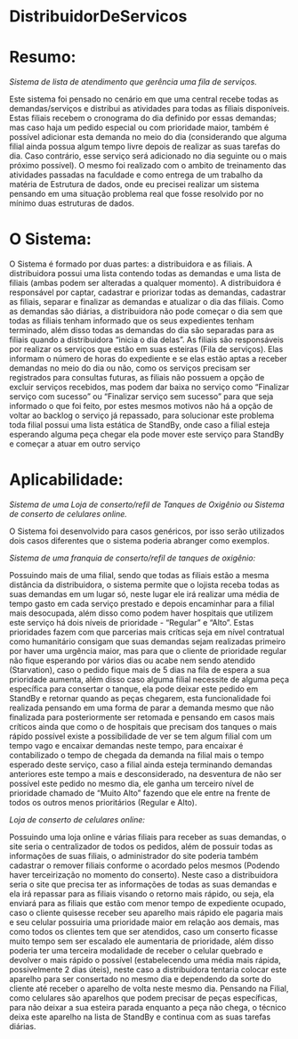 # DistribuidorDeServicos

# Resumo:

*Sistema de lista de atendimento que gerência uma fila de serviços.*

Este sistema foi pensado no cenário em que uma central recebe todas as demandas/serviços e distribui as atividades para todas as filiais disponíveis. Estas filiais recebem o cronograma do dia definido por essas demandas; mas caso haja um pedido especial ou com prioridade maior, também é possível adicionar esta demanda no meio do dia (considerando que alguma filial ainda possua algum tempo livre depois de realizar as suas tarefas do dia. Caso contrário, esse serviço será adicionado no dia seguinte ou o mais próximo possível). O mesmo foi realizado com o ambito de treinamento das atividades passadas na faculdade e como entrega de um trabalho da matéria de Estrutura de dados, onde eu precisei realizar um sistema pensando em uma situação problema real que fosse resolvido por no mínimo duas estruturas de dados.

# O Sistema:

O Sistema é formado por duas partes: a distribuidora e as filiais. A distribuidora possui uma lista contendo todas as demandas e uma lista de filiais (ambas podem ser alteradas a qualquer momento). A distribuidora é responsável por captar, cadastrar e priorizar todas as demandas, cadastrar as filiais, separar e finalizar as demandas e atualizar o dia das filiais. Como as demandas são diárias, a distribuidora não pode começar o dia sem que todas as filiais tenham informado que os seus expedientes tenham terminado, além disso todas as demandas do dia são separadas para as filiais quando a distribuidora “inicia o dia delas”. As filiais são responsáveis por realizar os serviços que estão em suas esteiras (Fila de serviços).  Elas informam o número de horas do expediente e se elas estão aptas a receber demandas no meio do dia ou não, como os serviços precisam ser registrados para consultas futuras, as filiais não possuem a opção de excluir serviços recebidos, mas podem dar baixa no serviço como “Finalizar serviço com sucesso” ou “Finalizar serviço sem sucesso” para que seja informado o que foi feito, por estes mesmos motivos não há a opção de voltar ao backlog o serviço já repassado, para solucionar este problema toda filial possui uma lista estática de StandBy, onde caso a filial esteja esperando alguma peça chegar ela pode mover este serviço para StandBy e começar a atuar em outro serviço

# Aplicabilidade:

*Sistema de uma Loja de conserto/refil de Tanques de Oxigênio ou Sistema de conserto de celulares online.*

O Sistema foi desenvolvido para casos genéricos, por isso serão utilizados dois casos diferentes que o sistema poderia abranger como exemplos.

*Sistema de uma franquia de conserto/refil de tanques de oxigênio:*

Possuindo mais de uma filial, sendo que todas as filiais estão a mesma distância da distribuidora, o sistema permite que o lojista receba todas as suas demandas em um lugar só, neste lugar ele irá realizar uma média de tempo gasto em cada serviço prestado e depois encaminhar para a filial mais desocupada, além disso como podem haver hospitais que utilizem este serviço há dois níveis de prioridade - “Regular” e “Alto”. Estas prioridades fazem com que parcerias mais críticas seja em nível contratual como humanitário consigam que suas demandas sejam realizadas primeiro por haver uma urgência maior, mas para que o cliente de prioridade regular não fique esperando por vários dias ou acabe nem sendo atendido (Starvation), caso o pedido fique mais de 5 dias na fila de espera a sua prioridade aumenta, além disso caso alguma filial necessite de alguma peça específica para consertar o tanque, ela pode deixar este pedido em StandBy e retornar quando as peças chegarem, esta funcionalidade foi realizada pensando em uma forma de parar a demanda mesmo que não finalizada para posteriormente ser retomada e pensando em casos mais críticos ainda que como o de hospitais que precisam dos tanques o mais rápido possível existe a possibilidade de ver se tem algum filial com um tempo vago e encaixar demandas neste tempo, para encaixar é contabilizado o tempo de chegada da demanda na filial mais o tempo esperado deste serviço, caso a filial ainda esteja terminando demandas anteriores este tempo a mais e desconsiderado, na desventura de não ser possível este pedido no mesmo dia, ele ganha um terceiro nível de prioridade chamado de “Muito Alto” fazendo que ele entre na frente de todos os outros menos prioritários (Regular e Alto).

*Loja de conserto de celulares online:*

Possuindo uma loja online e várias filiais para receber as suas demandas, o site seria o centralizador de todos os pedidos, além de possuir todas as informações de suas filiais, o administrador do site poderia também cadastrar o remover filiais conforme o acordado pelos mesmos (Podendo haver terceirização no momento do conserto). Neste caso a distribuidora seria o site que precisa ter as informações de todas as suas demandas e ela irá repassar para as filiais visando o retorno mais rápido, ou seja, ela enviará para as filiais que estão com menor tempo de expediente ocupado, caso o cliente quisesse receber seu aparelho mais rápido ele pagaria mais e seu celular possuiria uma prioridade maior em relação aos demais, mas como todos os clientes tem que ser atendidos, caso um conserto ficasse muito tempo sem ser escalado ele aumentaria de prioridade, além disso poderia ter uma terceira modalidade de receber o celular quebrado e devolver o mais rápido o possível (estabelecendo uma média mais rápida, possivelmente 2 dias úteis), neste caso a distribuidora tentaria colocar este aparelho para ser consertado no mesmo dia e dependendo da sorte do cliente até receber o aparelho de volta neste mesmo dia. Pensando na Filial, como celulares são aparelhos que podem precisar de peças específicas, para não deixar a sua esteira parada enquanto a peça não chega, o técnico deixa este aparelho na lista de StandBy e continua com as suas tarefas diárias.
